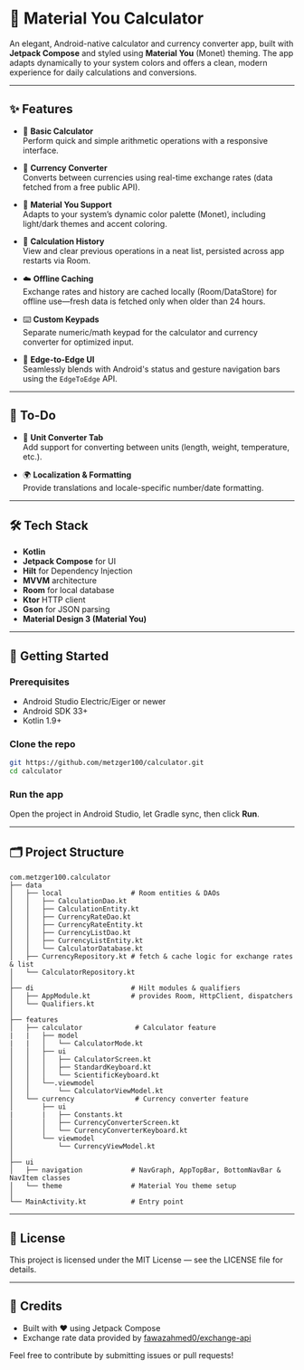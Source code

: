 # 🧮 Material You Calculator

An elegant, Android-native calculator and currency converter app, built with **Jetpack Compose** and styled using **Material You** (Monet) theming. The app adapts dynamically to your system colors and offers a clean, modern experience for daily calculations and conversions.

---

## ✨ Features

- 🧮 **Basic Calculator**  
  Perform quick and simple arithmetic operations with a responsive interface.

- 💱 **Currency Converter**  
  Converts between currencies using real-time exchange rates (data fetched from a free public API).

- 🎨 **Material You Support**  
  Adapts to your system’s dynamic color palette (Monet), including light/dark themes and accent coloring.

- 💾 **Calculation History**  
  View and clear previous operations in a neat list, persisted across app restarts via Room.

- ☁️ **Offline Caching**  
  Exchange rates and history are cached locally (Room/DataStore) for offline use—fresh data is fetched only when older than 24 hours.

- ⌨️ **Custom Keypads**  
  Separate numeric/math keypad for the calculator and currency converter for optimized input.

- 📱 **Edge-to-Edge UI**  
  Seamlessly blends with Android's status and gesture navigation bars using the `EdgeToEdge` API.

---

## 🚧 To-Do

- 🔧 **Unit Converter Tab**  
  Add support for converting between units (length, weight, temperature, etc.).

- 🌍 **Localization & Formatting**  
  Provide translations and locale-specific number/date formatting.

---

## 🛠️ Tech Stack

- **Kotlin**  
- **Jetpack Compose** for UI  
- **Hilt** for Dependency Injection  
- **MVVM** architecture  
- **Room** for local database  
- **Ktor** HTTP client  
- **Gson** for JSON parsing  
- **Material Design 3 (Material You)**

---

## 🚀 Getting Started

### Prerequisites

- Android Studio Electric/Eiger or newer  
- Android SDK 33+  
- Kotlin 1.9+  

### Clone the repo

```bash
git https://github.com/metzger100/calculator.git
cd calculator
```

### Run the app

Open the project in Android Studio, let Gradle sync, then click **Run**.

---

## 🗂️ Project Structure

```
com.metzger100.calculator
├── data
│   ├── local                 # Room entities & DAOs
│   │   ├── CalculationDao.kt
│   │   ├── CalculationEntity.kt
│   │   ├── CurrencyRateDao.kt
│   │   ├── CurrencyRateEntity.kt
│   │   ├── CurrencyListDao.kt
│   │   ├── CurrencyListEntity.kt
│   │   └── CalculatorDatabase.kt
│   ├── CurrencyRepository.kt # fetch & cache logic for exchange rates & list
│   └── CalculatorRepository.kt
│
├── di                        # Hilt modules & qualifiers
│   ├── AppModule.kt          # provides Room, HttpClient, dispatchers
│   └── Qualifiers.kt
│
├── features
│   ├── calculator             # Calculator feature
|   |   ├── model
|   |   │   └── CalculatorMode.kt
│   │   ├── ui
│   │   │   ├── CalculatorScreen.kt
│   │   │   ├── StandardKeyboard.kt
│   │   │   └── ScientificKeyboard.kt
│   │   └──.viewmodel
│   │       └── CalculatorViewModel.kt
│   └── currency               # Currency converter feature
│       ├── ui
|       |   ├── Constants.kt
│       │   ├── CurrencyConverterScreen.kt
│       │   └── CurrencyConverterKeyboard.kt
│       └── viewmodel
│           └── CurrencyViewModel.kt
│
├── ui
│   ├── navigation            # NavGraph, AppTopBar, BottomNavBar & NavItem classes
│   └── theme                 # Material You theme setup
│
└── MainActivity.kt           # Entry point
```

---

## 📄 License

This project is licensed under the MIT License — see the LICENSE file for details.

---

## 🙌 Credits

- Built with ♥️ using Jetpack Compose  
- Exchange rate data provided by [fawazahmed0/exchange-api](https://github.com/fawazahmed0/exchange-api)

Feel free to contribute by submitting issues or pull requests!
